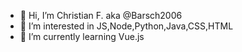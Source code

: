 - 👋 Hi, I’m Christian F. aka  @Barsch2006
- 👀 I’m interested in JS,Node,Python,Java,CSS,HTML
- 🌱 I’m currently learning Vue.js
